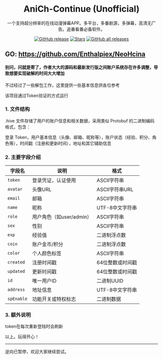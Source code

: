 <h1 align="center">AniCh-Continue (Unofficial)</h1>

<p align="center">一个支持超分辨率的在线动漫弹幕APP。多平台，多番剧源，多弹幕，高清无广告。追番看番必备软件。

<div align="center">

[![GitHub release](https://img.shields.io/github/v/release/Sle2p/AniCh)](https://github.com/Sle2p/AniCh/releases/latest)
[![Stars](https://img.shields.io/github/stars/Sle2p/AniCh)](https://github.com/Sle2p/AniCh/stargazers)
[![GitHub all releases](https://img.shields.io/github/downloads/Sle2p/AniCh/total)](https://github.com/Sle2p/AniCh/releases/latest)

</div>

## GO: https://github.com/Enthalpiex/NeoHcina

#### 别问，问就是寄了，作者大大的源码和最新发行版之间账户系统存在许多调整，导致想要实现破解的时间大大增加

不过经过了一些解包工作，这里提供一些基本信息供各位参考

该项目通过Token验证的方式运行

### 1. 文件结构

.hive 文件存储了用户的账户信息和相关数据，采用类似 Protobuf 的二进制编码格式，包含：

登录 Token，用户基本信息（头像、邮箱、昵称等），账户状态（经验、积分、角色等），时间戳（注册和更新时间），地址和其它辅助信息

### 2. 主要字段介绍

| 字段名        | 说明                | 格式          |
| ---------- | ----------------- | ----------- |
| `token`    | 登录凭证，认证使用         | ASCII字符串    |
| `avatar`   | 头像URL             | ASCII字符串URL |
| `email`    | 邮箱                | ASCII字符串    |
| `name`     | 昵称                | UTF-8中文字符串  | 
| `role`     | 用户角色（如user/admin） | ASCII字符串    |
| `sex`      | 性别                | ASCII字符串    |
| `exp`      | 经验值               | 二进制浮点数      |
| `coin`     | 账户金币/积分           | 二进制浮点数      |
| `color`    | 个人颜色标签            | ASCII字符串    |
| `created`  | 注册时间戳             | 64位整数或时间戳   |
| `updated`  | 更新时间戳             | 64位整数或时间戳   |
| `id`       | 唯一用户ID            | 二进制UUID     |
| `address`  | 地址信息              | UTF-8中文字符串  |
| `spEnable` | 功能开关或特权标志         | 二进制数据       |


### 3. 额外说明

token在每次重新登陆时会刷新

以上。玩得开心！

---

逆向已暂停，欢迎大家继续尝试。
